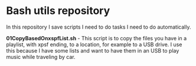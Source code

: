 # Bash utils repository

In this repository I save scripts I need to do tasks I need to do automatically. 

**01CopyBasedOnxspfList.sh** - This script is to copy the files you have in a playlist, with xpsf ending, to a location, for example to a USB drive. I use this because I have some lists and want to have them in an USB to play music while traveling by car. 

